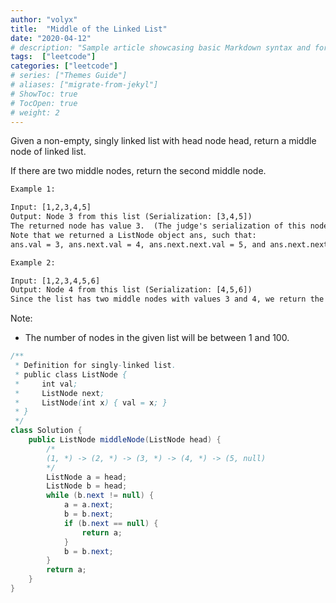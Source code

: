 ```yaml
---
author: "volyx"
title:  "Middle of the Linked List"
date: "2020-04-12"
# description: "Sample article showcasing basic Markdown syntax and formatting for HTML elements."
tags:  ["leetcode"]
categories: ["leetcode"]
# series: ["Themes Guide"]
# aliases: ["migrate-from-jekyl"]
# ShowToc: true
# TocOpen: true
# weight: 2
---
```


Given a non-empty, singly linked list with head node head, return a middle node of linked list.

If there are two middle nodes, return the second middle node.

```txt
Example 1:

Input: [1,2,3,4,5]
Output: Node 3 from this list (Serialization: [3,4,5])
The returned node has value 3.  (The judge's serialization of this node is [3,4,5]).
Note that we returned a ListNode object ans, such that:
ans.val = 3, ans.next.val = 4, ans.next.next.val = 5, and ans.next.next.next = NULL.
```

```txt
Example 2:

Input: [1,2,3,4,5,6]
Output: Node 4 from this list (Serialization: [4,5,6])
Since the list has two middle nodes with values 3 and 4, we return the second one.
```

Note:

- The number of nodes in the given list will be between 1 and 100.

```java
/**
 * Definition for singly-linked list.
 * public class ListNode {
 *     int val;
 *     ListNode next;
 *     ListNode(int x) { val = x; }
 * }
 */
class Solution {
    public ListNode middleNode(ListNode head) {
        /*
        (1, *) -> (2, *) -> (3, *) -> (4, *) -> (5, null)
        */
        ListNode a = head;
        ListNode b = head;
        while (b.next != null) {
            a = a.next;
            b = b.next;
            if (b.next == null) {
                return a;
            }
            b = b.next;
        }
        return a;
    }
}
